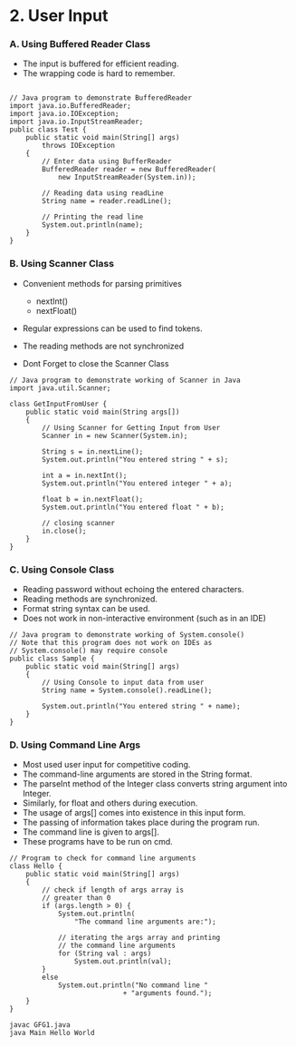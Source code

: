 # 2. User Input

### A. Using Buffered Reader Class

* The input is buffered for efficient reading.
* The wrapping code is hard to remember.

```text

// Java program to demonstrate BufferedReader
import java.io.BufferedReader;
import java.io.IOException;
import java.io.InputStreamReader;
public class Test {
    public static void main(String[] args)
        throws IOException
    {
        // Enter data using BufferReader
        BufferedReader reader = new BufferedReader(
            new InputStreamReader(System.in));
 
        // Reading data using readLine
        String name = reader.readLine();
 
        // Printing the read line
        System.out.println(name);
    }
}
```

### B. Using Scanner Class

* Convenient methods for parsing primitives 

  * nextInt\(\)
  *  nextFloat\(\)

* Regular expressions can be used to find tokens.
* The reading methods are not synchronized
* Dont Forget to close the Scanner Class

```text
// Java program to demonstrate working of Scanner in Java
import java.util.Scanner;

class GetInputFromUser {
	public static void main(String args[])
	{
		// Using Scanner for Getting Input from User
		Scanner in = new Scanner(System.in);

		String s = in.nextLine();
		System.out.println("You entered string " + s);

		int a = in.nextInt();
		System.out.println("You entered integer " + a);

		float b = in.nextFloat();
		System.out.println("You entered float " + b);
	
		// closing scanner
		in.close();
	}
}

```

### C. Using Console Class

* Reading password without echoing the entered characters.
* Reading methods are synchronized.
* Format string syntax can be used.
* Does not work in non-interactive environment \(such as in an IDE\)

```text
// Java program to demonstrate working of System.console()
// Note that this program does not work on IDEs as
// System.console() may require console
public class Sample {
	public static void main(String[] args)
	{
		// Using Console to input data from user
		String name = System.console().readLine();

		System.out.println("You entered string " + name);
	}
}

```

### D. Using Command Line Args

* Most used user input for competitive coding. 
* The command-line arguments are stored in the String format. 
* The parseInt method of the Integer class converts string argument into Integer.
*  Similarly, for float and others during execution. 
* The usage of args\[\] comes into existence in this input form. 
* The passing of information takes place during the program run. 
* The command line is given to args\[\]. 
* These programs have to be run on cmd.

```text
// Program to check for command line arguments
class Hello {
	public static void main(String[] args)
	{
		// check if length of args array is
		// greater than 0
		if (args.length > 0) {
			System.out.println(
				"The command line arguments are:");

			// iterating the args array and printing
			// the command line arguments
			for (String val : args)
				System.out.println(val);
		}
		else
			System.out.println("No command line "
							+ "arguments found.");
	}
}

```

```text
javac GFG1.java
java Main Hello World
```


